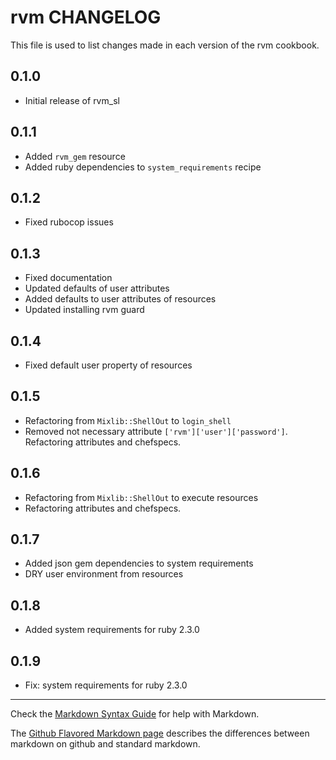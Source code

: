 rvm CHANGELOG
=============

This file is used to list changes made in each version of the rvm cookbook.

0.1.0
-----
- Initial release of rvm_sl

0.1.1
-----
- Added `rvm_gem` resource
- Added ruby dependencies to `system_requirements` recipe

0.1.2
-----
- Fixed rubocop issues

0.1.3
-----
- Fixed documentation
- Updated defaults of user attributes
- Added defaults to user attributes of resources
- Updated installing rvm guard

0.1.4
-----
- Fixed default user property of resources

0.1.5
-----
- Refactoring from `Mixlib::ShellOut` to `login_shell`
- Removed not necessary attribute `['rvm']['user']['password']`.
                          Refactoring attributes and chefspecs.

0.1.6
-----
- Refactoring from `Mixlib::ShellOut` to execute resources
- Refactoring attributes and chefspecs.

0.1.7
-----
- Added json gem dependencies to system requirements
- DRY user environment from resources

0.1.8
-----
- Added system requirements for ruby 2.3.0

0.1.9
-----
- Fix: system requirements for ruby 2.3.0

- - -
Check the [Markdown Syntax Guide](http://daringfireball.net/projects/markdown/syntax) for help with Markdown.

The [Github Flavored Markdown page](http://github.github.com/github-flavored-markdown/) describes the differences between markdown on github and standard markdown.
